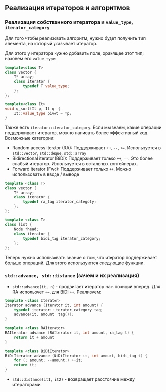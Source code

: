 ## Реализация итераторов и алгоритмов

### Реализация собственного итератора и `value_type`, `iterator_category`

Для того чтобы реализовать алгоритм, нужно будет получить тип элемента, на который указывает итератор. 

Для этого у итератора нужно добавить поле, хранящее этот тип; назовем его `value_type`:
```c++
template<class T>
class vector {
    T* array;
    class iterator {
        typedef T value_type;
    };
};

template<class It>
void q_sort(It p, It q) {
    It::value_type pivot = *p;
}
```
Также есть `iterator::iterator_category`. Если мы знаем, какие операции поддерживает итератор, можно написать более эффективный код. Возможные категории:
* Random access iterator (RA): Поддерживает `++`, `--`, `+=`. Используется в `std::vector`, `std::deque`, `std::array`
* Bidirectional iterator (BiDi): Поддерживает только `++`, `--`. Это более слабый итератор. Используется в остальных контейнерах.
* Forward iterator (Fwd): Поддерживает только `++`. Можно использовать в вводе / выводе

```c++
template <class T>
class vector {
    T* array;
    class iterator {
        typedef ra_tag iterator_categoty; 
    };
};

template <class T>
class list {
    Node *head;
    class iterator {
        typedef bidi_tag iterator_category;
    };
};
```

Теперь нужно использовать знание о том, что итератор поддерживает больше операций. Для этого используются следующие функции.

### `std::advance, std::distance` (зачем и их реализация)

* `std::advance(it, n)` - продвигает итератор на `n` позиций вперед. Для RA использует `+=`, для BiDi `++`. Реализуем:
```c++
template <class Iterator>
Iterator advance (Iterator it, int amount) {
    typedef iterator::iterator_category tag;
    advance(it, amount, tag());
}

template <class RAIterator>
RAIterator advance (RAIterator it, int amount, ra_tag t) {
    return it + amount;
}

template <class BiDiIterator>
BiDiIterator advance (BiDiIterator it, int amount, bidi_tag t) {
    for (; amount; --amount;) ++it;
    return it;
}
```

* `std::distance(it1, it2)` - возвращает расстояние между итераторами